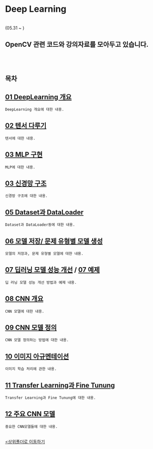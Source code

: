 # Deep Learning
</br>
 (05.31 ~ )

 OpenCV 관련 코드와 강의자료를 모아두고 있습니다.
-

</br></br>

## 목차

[01 DeepLearning 개요](./01_%EB%94%A5%EB%9F%AC%EB%8B%9D%20%EA%B0%9C%EC%9A%94.ipynb)
-
    DeepLearning 개요에 대한 내용.
    
[02 텐서 다루기](./02.%20tensor%20%EB%8B%A4%EB%A3%A8%EA%B8%B0.ipynb)
-
    텐서에 대한 내용.

[03 MLP 구현](./03_%EC%B2%AB%EB%B2%88%EC%A7%B8%20%EB%94%A5%EB%9F%AC%EB%8B%9D-MLP%20%EA%B5%AC%ED%98%84.ipynb)
-
    MLP에 대한 내용.

[03 신경망 구조](./04_%EC%8B%A0%EA%B2%BD%EB%A7%9D%20%EA%B5%AC%EC%A1%B0.ipynb)
-
    신경망 구조에 대한 내용.

[05 Dataset과 DataLoader](./05_Dataset%EA%B3%BC%20DataLoader.ipynb)
-
    Dataset과 DataLoader동에 대한 내용.

[06 모델 저장/ 문제 유형별 모델 생성](./06_%EB%AA%A8%EB%8D%B8%EC%A0%80%EC%9E%A5_%EB%AC%B8%EC%A0%9C%20%EC%9C%A0%ED%98%95%EB%B3%84%20%EB%AA%A8%EB%8D%B8%20%EC%83%9D%EC%84%B1.ipynb)
-
    모델의 저장과, 문제 유형별 모델에 대한 내용.

[07 딥러닝 모델 성능 개선](./06_%EB%AA%A8%EB%8D%B8%EC%A0%80%EC%9E%A5_%EB%AC%B8%EC%A0%9C%20%EC%9C%A0%ED%98%95%EB%B3%84%20%EB%AA%A8%EB%8D%B8%20%EC%83%9D%EC%84%B1.ipynb) / [07 예제](./07_%EB%94%A5%EB%9F%AC%EB%8B%9D%EB%AA%A8%EB%8D%B8_%EC%84%B1%EB%8A%A5%EA%B0%9C%EC%84%A0_%EC%98%88%EC%A0%9C.ipynb)
-
    딥 러닝 모델 성능 개선 방법과 예제 내용.

[08 CNN 개요](./08_CNN_%EA%B0%9C%EC%9A%94_%EC%99%84.ipynb)
-
    CNN 모델에 대한 내용.

[09 CNN 모델 정의](./09_CNN_Model%20%EC%A0%95%EC%9D%98.ipynb)
-
    CNN 모델 정의하는 방법에 대한 내용.

[10 이미지 아규멘테이션](./10_Image%20Augmentation.ipynb)
-
    이미지 학습 처리에 관한 내용.

[11 Transfer Learning과 Fine Tunung](./11_Transfer%20Learning%EA%B3%BC%20Fine%20tuning.ipynb)
-
    Transfer Learning과 Fine Tunung에 대한 내용.

[12 주요 CNN 모델](./12_%EC%A3%BC%EC%9A%94%20CNN%20%EB%AA%A8%EB%8D%B8.ipynb)
-
    중요한 CNN모델들에 대한 내용.



<br>[<상위폴더로 이동하기](https://github.com/parking-place/PlayData_Python_AI_learning/tree/main/02.learning)